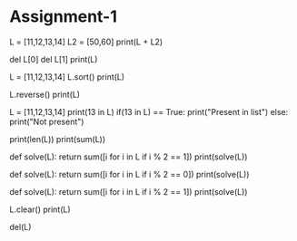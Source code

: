 # Assignment-1
L = [11,12,13,14]
L2 = [50,60]
print(L + L2)

del L[0]
del L[1]
print(L)

L = [11,12,13,14]
L.sort()
print(L)

L.reverse()
print(L)

L = [11,12,13,14]
print(13 in L)
if(13 in L) == True:
  print("Present in list")
else:
  print("Not present")

print(len(L))
print(sum(L))

def solve(L):
   return sum([i for i in L if i % 2 == 1])
print(solve(L))

def solve(L):
   return sum([i for i in L if i % 2 == 0])
print(solve(L))

def solve(L):
   return sum([i for i in L if i % 2 == 1])
print(solve(L))

L.clear()
print(L)

del(L)
